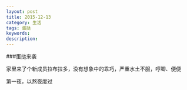 ```yaml
---
layout: post
title: 2015-12-13
category: 生活
tags: 蛋挞
keywords: 
description: 
---
```



###蛋挞来袭

家里来了个新成员拉布拉多，没有想象中的乖巧，严重水土不服，哼唧、便便

第一夜，以熬夜度过


